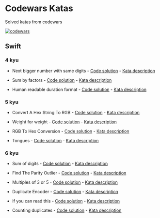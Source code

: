 # Codewars Katas
Solved katas from codewars

[![codewars][1]][2]

[1]:  https://www.codewars.com/users/alvarogjacome/badges/large
[2]:  https://www.codewars.com/users/alvarogjacome "Go to profile"

## Swift

### 4 kyu

* Next bigger number with same digits - [Code solution](https://gist.github.com/alvarogjacome/5ac213778a18e8cdae8e1f43e6ec533d) - [Kata description](https://www.codewars.com/kata/55983863da40caa2c900004e)

* Sum by factors - [Code solution](https://gist.github.com/alvarogjacome/0615ce960c8d05c0c50ee4a89d7bbcbf) - [Kata description](https://www.codewars.com/kata/54d496788776e49e6b00052f)

* Human readable duration format - [Code solution](https://gist.github.com/alvarogjacome/b9229059d9b797da48d68cc469066ef8) - [Kata description](https://www.codewars.com/kata/52742f58faf5485cae000b9a)

### 5 kyu

* Convert A Hex String To RGB - [Code solution](https://gist.github.com/alvarogjacome/f84552d8e446a8e895f2e819778690d3) - [Kata description](https://www.codewars.com/kata/5282b48bb70058e4c4000fa7)

* Weight for weight - [Code solution](https://gist.github.com/alvarogjacome/d7b678d7daab2fcd82636e86713690d4) - [Kata description](https://www.codewars.com/kata/55c6126177c9441a570000cc)

* RGB To Hex Conversion - [Code solution](https://gist.github.com/alvarogjacome/c35b52873831513c2b498fdfd8fed720) - [Kata description](https://www.codewars.com/kata/513e08acc600c94f01000001)

* Tongues - [Code solution](https://gist.github.com/alvarogjacome/d615297b90508bb75ee3c88d238d1002) - [Kata description](https://www.codewars.com/kata/52763db7cffbc6fe8c0007f8)

### 6 kyu

* Sum of digits - [Code solution](https://gist.github.com/alvarogjacome/1932ce690da0cb5735b92529f7fe4d58) - [Kata description](https://www.codewars.com/kata/541c8630095125aba6000c00)

* Find The Parity Outlier - [Code solution](https://gist.github.com/alvarogjacome/31b4bd3f253a31e012c82ec6d5aea8bf) - [Kata description](https://www.codewars.com/kata/5526fc09a1bbd946250002dc)

* Multiples of 3 or 5 - [Code solution](https://gist.github.com/alvarogjacome/bae9719efa64e9019768730cc566c274) - [Kata description](https://www.codewars.com/kata/514b92a657cdc65150000006)

* Duplicate Encoder - [Code solution](https://gist.github.com/alvarogjacome/dba2dfc7d5dbdb6669dca8467c6a0641) - [Kata description](https://www.codewars.com/kata/54b42f9314d9229fd6000d9c)

* If you can read this - [Code solution](https://gist.github.com/alvarogjacome/19c6d303bf78b5fc9c6f5932dcb50416) - [Kata description](https://www.codewars.com/kata/586538146b56991861000293)

* Counting duplicates - [Code solution](https://gist.github.com/alvarogjacome/92f48b40159a6a86c991272383092aca) - [Kata description](https://www.codewars.com/kata/54bf1c2cd5b56cc47f0007a1)
